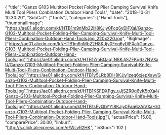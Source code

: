 {
	"title": "Ganzo G103 Multitool Pocket Folding Plier Camping Survival Knife Multi Tool Pliers Conbination Outdoor Hand Tools",
	"date": "2018-10-31 10:30:20",
	"SubCat": ["Tools"],
	"categories": ["Hand Tools"],
	"thumbnailImage": "https://ae01.alicdn.com/kf/HTB1m9nMb22H8KJjy0Fcq6yDlFXal/Ganzo-G103-Multitool-Pocket-Folding-Plier-Camping-Survival-Knife-Multi-Tool-Pliers-Conbination-Outdoor-Hand-Tools.jpg_220x220.jpg",
	"BigImage": ["https://ae01.alicdn.com/kf/HTB1m9nMb22H8KJjy0Fcq6yDlFXal/Ganzo-G103-Multitool-Pocket-Folding-Plier-Camping-Survival-Knife-Multi-Tool-Pliers-Conbination-Outdoor-Hand-Tools.jpg","https://ae01.alicdn.com/kf/HTB1ZmBQaqLN8KJjSZFKq6z7NVXaU/Ganzo-G103-Multitool-Pocket-Folding-Plier-Camping-Survival-Knife-Multi-Tool-Pliers-Conbination-Outdoor-Hand-Tools.jpg","https://ae01.alicdn.com/kf/HTB1y5LRb8DH8KJjy1zeq6xjepXaw/Ganzo-G103-Multitool-Pocket-Folding-Plier-Camping-Survival-Knife-Multi-Tool-Pliers-Conbination-Outdoor-Hand-Tools.jpg","https://ae01.alicdn.com/kf/HTB1KSFDXPgy_uJjSZR0q6yK5pXa4/Ganzo-G103-Multitool-Pocket-Folding-Plier-Camping-Survival-Knife-Multi-Tool-Pliers-Conbination-Outdoor-Hand-Tools.jpg","https://ae01.alicdn.com/kf/HTB1sEvQbYYI8KJjy0Faq6zAiVXaH/Ganzo-G103-Multitool-Pocket-Folding-Plier-Camping-Survival-Knife-Multi-Tool-Pliers-Conbination-Outdoor-Hand-Tools.jpg"],
	"actualPrice": 15.00,
	"comparePrice": 30.00,
	"linkurl": "http://s.click.aliexpress.com/e/WLvR2HK",
	"inStock": 102
}
